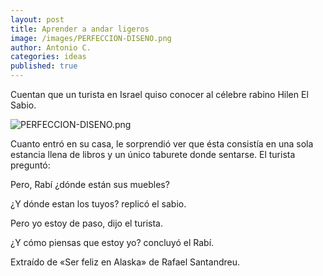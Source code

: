 ```yaml
---
layout: post
title: Aprender a andar ligeros
image: /images/PERFECCION-DISENO.png
author: Antonio C.
categories: ideas
published: true
---
```


Cuentan que un turista en Israel quiso conocer al célebre rabino Hilen El Sabio. 

![PERFECCION-DISENO.png]({{site.baseurl}}/images/PERFECCION-DISENO.png)

Cuanto entró en su casa, le sorprendió ver que ésta consistía en una sola estancia llena de libros y un único taburete donde sentarse. El turista preguntó:

Pero, Rabí ¿dónde están sus muebles?

¿Y dónde estan los tuyos? replicó el sabio.

Pero yo estoy de paso, dijo el turista.

¿Y cómo piensas que estoy yo? concluyó el Rabí.

Extraído de «Ser feliz en Alaska» de Rafael Santandreu.
